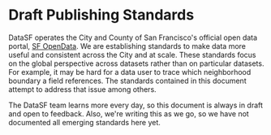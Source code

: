 # Draft Publishing Standards

DataSF operates the City and County of San Francisco's official open data portal, [SF OpenData](http://data.sfgov.org). We are establishing standards to make data more useful and consistent across the City and at scale. These standards focus on the global perspective across datasets rather than on particular datasets. For example, it may be hard for a data user to trace which neighborhood boundary a field references. The standards contained in this document attempt to address that issue among others.

The DataSF team learns more every day, so this document is always in draft and open to feedback. Also, we're writing this as we go, so we have not documented all emerging standards here yet.
